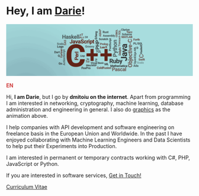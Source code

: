 # Hey, I am [Darie](https://www.linkedin.com/in/dmitoiu)!

![](Docs/88445674fd944fd1db76140e2e989887.gif)

<font color="#cf3e3e">**EN**</font>

Hi, **I am Darie**, but I go by **dmitoiu on the internet**. Apart from programming I am interested in networking, cryptography, machine learning, database administration and engineering in general. 
I also do [graphics](https://dmitoiu.com) as the animation above.

I help companies with API development and software engineering on freelance basis in the European Union and Worldwide. In the past I have enjoyed collaborating with Machine Learning Engineers and Data Scientists to help put their Experiments into Production.

I am interested in permanent or temporary contracts working with C#, PHP, JavaScript or Python.

If you are interested in software services, [Get in Touch!](mailto:dmitoiu@hotmail.com)

[Curriculum Vitae](https://github.com/dmitoiu/Curriculum-Vitae/blob/master/Darie-Dragos_Mitoiu_Resume.pdf)
